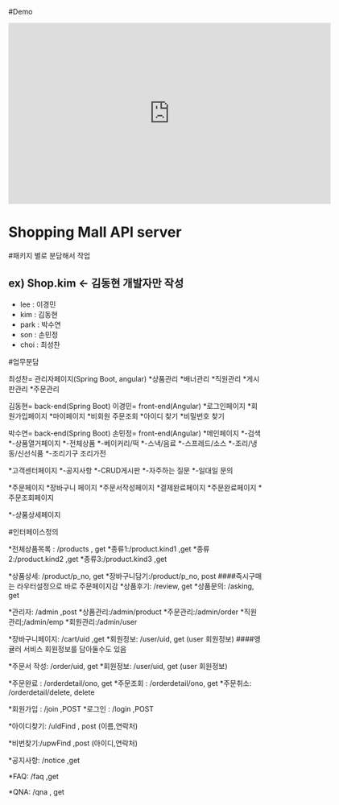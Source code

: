 #Demo

<iframe width="640" height="360" src="https://www.youtube.com/watch?v=AVA6gvll3zw" autoplay=1 frameborder="0" gesture="media" allowfullscreen=""></iframe>


Shopping Mall API server
========================

#패키지 별로 분담해서 작업

## ex) Shop.kim    <- 김동현 개발자만 작성


* lee : 이경민
* kim : 김동현
* park : 박수연
* son : 손민정
* choi : 최성찬



#업무분담

최성찬= 관리자페이지(Spring Boot, angular)
*상품관리
*배너관리
*직원관리
*게시판관리
*주문관리



김동현= back-end(Spring Boot)
이경민= front-end(Angular)
*로그인페이지
*회원가입페이지
*마이페이지
*비회원 주문조회
*아이디 찾기
*비밀번호 찾기




박수연= back-end(Spring Boot)
손민정= front-end(Angular)
*메인페이지
*-검색
*-상품열거페이지
*-전체상품
	*-베이커리/떡
	*-스낵/음료
	*-스프레드/소스
	*-조리/냉동/신선식품
	*-조리기구 조리가전





*고객센터페이지
*-공지사항
*-CRUD게시판
*-자주하는 질문
*-일대일 문의




*주문페이지
*장바구니 페이지
*주문서작성페이지
*결제완료페이지
*주문완료페이지
*주문조회페이지



*-상품상세페이지







#인터페이스정의

*전체상품목록 : /products , get
*종류1:/product.kind1 ,get
*종류2:/product.kind2 ,get
*종류3:/product.kind3 ,get

*상품상세: /product/p_no, get
*장바구니담기:/product/p_no, post
####즉시구매는 라우터설정으로 바로 주문페이지감
*상품후기: /review, get
*상품문의: /asking, get

*관리자: /admin ,post
*상품관리:/admin/product
*주문관리:/admin/order
*직원관리;/admin/emp
*회원관리:/admin/user

*장바구니페이지: /cart/uid ,get
*회원정보: /user/uid, get (user 회원정보)
####앵귤러 서비스 회원정보를 담아둘수도 있음

*주문서 작성: /order/uid, get
*회원정보: /user/uid, get (user 회원정보)

*주문완료 : /orderdetail/ono, get
*주문조회 : /orderdetail/ono, get
*주문취소: /orderdetail/delete, delete

*회원가입 : /join ,POST
*로그인 : /login ,POST

*아이디찾기: /uIdFind , post (이름,연락처)

*비번찾기:/upwFind ,post (아이디,연락처)

*공지사항: /notice ,get

*FAQ: /faq ,get

*QNA: /qna , get
